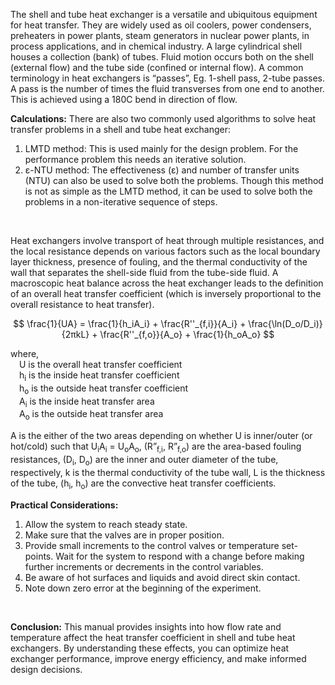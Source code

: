 <p>
The shell and tube heat exchanger is a versatile and ubiquitous equipment for heat transfer. They are widely used as oil coolers, power condensers, preheaters in power plants, steam generators in nuclear power plants, in process applications, and in chemical industry. A large cylindrical shell houses a collection (bank) of tubes. Fluid motion occurs both on the shell (external flow) and the tube side (confined or internal flow). A common terminology in heat exchangers is “passes”, Eg. 1-shell pass, 2-tube passes. A pass is the number of times the fluid transverses from one end to another. This is achieved using a 180C bend in direction of flow.
</p>

<p><strong>Calculations:</strong> There are also two commonly used algorithms to solve heat transfer problems in a shell and tube heat exchanger:</p>

<ol>
   <li>
      LMTD method: This is used mainly for the design problem. For the performance problem this needs an iterative solution.
   </li>
   <li>
      ε-NTU method: The effectiveness (ε) and number of transfer units (NTU) can also be used to solve both the problems. Though this method is not as simple as the LMTD method, it can be used to solve both the problems in a non-iterative sequence of steps.
   </li>
</ol>

<br>

<p>
   Heat exchangers involve transport of heat through multiple resistances, and the local resistance depends on various factors such as the local boundary layer thickness, presence of fouling, and the thermal conductivity of the wall that separates the shell-side fluid from the tube-side fluid. A macroscopic heat balance across the heat exchanger leads to the definition of an overall heat transfer coefficient (which is inversely proportional to the overall resistance to heat transfer).
</p>

$$
   \frac{1}{UA} = \frac{1}{h_iA_i} + \frac{R''_{f,i}}{A_i} + \frac{\ln(D_o/D_i)}{2πkL} + \frac{R''_{f,o}}{A_o} + \frac{1}{h_oA_o}
$$

<p>
   where, <br>
   &emsp;U is the overall heat transfer coefficient <br>
   &emsp;h<sub>i</sub> is the inside heat transfer coefficient <br>
   &emsp;h<sub>o</sub> is the outside heat transfer coefficient <br>
   &emsp;A<sub>i</sub> is the inside heat transfer area <br>
   &emsp;A<sub>o</sub> is the outside heat transfer area <br>
</p>

<p>A is the either of the two areas depending on whether U is inner/outer (or hot/cold) such
that U<sub>i</sub>A<sub>i</sub> = U<sub>o</sub>A<sub>o</sub>, (R”<sub>f,i</sub>, R”<sub>f,o</sub>) are the area-based fouling resistances, (D<sub>i</sub>, D<sub>o</sub>) are the inner and outer diameter of the tube, respectively, k is the thermal conductivity of the tube wall, L is the
thickness of the tube, (h<sub>i</sub>, h<sub>o</sub>) are the convective heat transfer coefficients.</p>

<p><strong>Practical Considerations:</strong></p>

<ol>
   <li>Allow the system to reach steady state.</li>
   <li>Make sure that the valves are in proper position.</li>
   <li>Provide small increments to the control valves or temperature set-points. Wait for the system to respond with a change before making further increments or decrements in the control variables.</li>
   <li>Be aware of hot surfaces and liquids and avoid direct skin contact.</li>
   <li>Note down zero error at the beginning of the experiment.</li>
</ol>

<br>

<p><strong>Conclusion:</strong> This manual provides insights into how flow rate and temperature affect the heat 
transfer coefficient in shell and tube heat exchangers. By understanding these effects, you can 
optimize heat exchanger performance, improve energy efficiency, and make informed design 
decisions.</p>